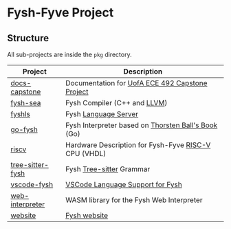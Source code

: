 # Fysh-Fyve Project

## Structure

All sub-projects are inside the `pkg` directory.

| Project                                                                                       | Description                                                                                            |
| --------------------------------------------------------------------------------------------- | ------------------------------------------------------------------------------------------------------ |
| [docs-capstone](https://github.com/Fysh-Fyve/fysh/tree/master/pkg/docs-capstone#readme)       | Documentation for [UofA ECE 492 Capstone Project](https://www.capstonedepot.live/post/80)              |
| [fysh-sea](https://github.com/Fysh-Fyve/fysh/tree/master/pkg/fysh-sea#readme)                 | Fysh Compiler (C++ and [LLVM](https://llvm.org/))                                                      |
| [fyshls](https://github.com/Fysh-Fyve/fysh/tree/master/pkg/fyshls#readme)                     | Fysh [Language Server](https://microsoft.github.io/language-server-protocol/)                          |
| [go-fysh](https://github.com/Fysh-Fyve/fysh/tree/master/pkg/go-fysh#readme)                   | Fysh Interpreter based on [Thorsten Ball's Book](https://interpreterbook.com/) (Go)                    |
| [riscv](https://github.com/Fysh-Fyve/fysh/tree/master/pkg/riscv#readme)                       | Hardware Description for Fysh-Fyve [RISC-V](https://riscv.org/) CPU (VHDL)                             |
| [tree-sitter-fysh](https://github.com/Fysh-Fyve/fysh/tree/master/pkg/tree-sitter-fysh#readme) | Fysh [Tree-sitter](https://tree-sitter.github.io/tree-sitter/) Grammar                                 |
| [vscode-fysh](https://github.com/Fysh-Fyve/fysh/tree/master/pkg/vscode-fysh#readme)           | [VSCode Language Support for Fysh](https://marketplace.visualstudio.com/items?itemName=Fysh-Fyve.fysh) |
| [web-interpreter](https://github.com/Fysh-Fyve/fysh/tree/master/pkg/web-interpreter#readme)   | WASM library for the Fysh Web Interpreter                                                              |
| [website](https://github.com/Fysh-Fyve/fysh/tree/master/pkg/website#readme)                   | [Fysh website](https://fysh-fyve.github.io)                                                            |
